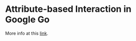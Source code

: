 # Attribute-based Interaction in Google Go

More info at this [link](https://giulio-garbi.github.io/goat).
